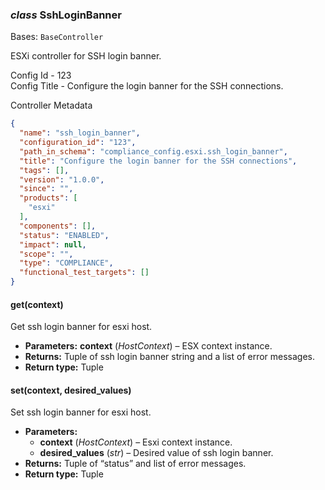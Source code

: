 ### *class* SshLoginBanner

Bases: `BaseController`

ESXi controller for SSH login banner.

Config Id - 123
<br/>
Config Title - Configure the login banner for the SSH connections.
<br/>

Controller Metadata
```json
{
  "name": "ssh_login_banner",
  "configuration_id": "123",
  "path_in_schema": "compliance_config.esxi.ssh_login_banner",
  "title": "Configure the login banner for the SSH connections",
  "tags": [],
  "version": "1.0.0",
  "since": "",
  "products": [
    "esxi"
  ],
  "components": [],
  "status": "ENABLED",
  "impact": null,
  "scope": "",
  "type": "COMPLIANCE",
  "functional_test_targets": []
}
```

#### get(context)

Get ssh login banner for esxi host.

* **Parameters:**
  **context** (*HostContext*) – ESX context instance.
* **Returns:**
  Tuple of ssh login banner string and a list of error messages.
* **Return type:**
  Tuple

#### set(context, desired_values)

Set ssh login banner for esxi host.

* **Parameters:**
  * **context** (*HostContext*) – Esxi context instance.
  * **desired_values** (*str*) – Desired value of ssh login banner.
* **Returns:**
  Tuple of “status” and list of error messages.
* **Return type:**
  Tuple
